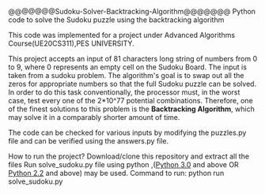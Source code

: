 @@@@@@@Sudoku-Solver-Backtracking-Algorithm@@@@@@@
Python code to solve the Sudoku puzzle using the backtracking algorithm

This code was implemented for a project under Advanced Algorithms Course(UE20CS311),PES UNIVERSITY.

This project accepts an input of 81 characters long string of numbers from 0 to 9, where 0 represents an empty cell on the Sudoku Board. The input is taken from a sudoku problem. The algorithm's goal is to swap out all the zeros for appropriate numbers so that the full Sudoku puzzle can be solved. In order to do this task conventionally, the processor must, in the worst case, test every one of the 2*10^77 potential combinations. Therefore, one of the finest solutions to this problem is the **Backtracking Algorithm**, which may solve it in a comparably shorter amount of time.

The code can be checked for various inputs by modifying the puzzles.py file and can be verified using the answers.py file.

How to run the project?
Download/clone this repository and extract all the files
Run solve_sudoku.py file using python ,([Python 3.0](https://www.python.org/download/releases/3.0/) and above OR [Python 2.2](https://www.python.org/download/releases/2.2/) and above) may be used.
Command to run:
python run solve_sudoku.py
